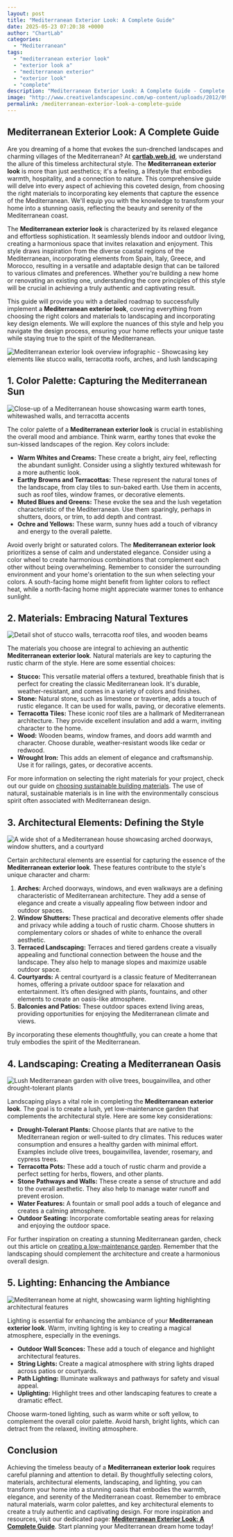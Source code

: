 ```yaml
---
layout: post
title: "Mediterranean Exterior Look: A Complete Guide"
date: 2025-05-23 07:20:38 +0000
author: "ChartLab"
categories:
  - "Mediterranean"
tags:
  - "mediterranean exterior look"
  - "exterior look a"
  - "mediterranean exterior"
  - "exterior look"
  - "complete"
description: "Mediterranean Exterior Look: A Complete Guide - Complete guide and comprehensive analysis"
image: "http://www.creativelandscapesinc.com/wp-content/uploads/2012/09/Garden_05_Mediterranean_Formal_02.jpg"
permalink: /mediterranean-exterior-look-a-complete-guide
---
```


## Mediterranean Exterior Look: A Complete Guide

<!--more-->

Are you dreaming of a home that evokes the sun-drenched landscapes and charming villages of the Mediterranean?  At **[cartlab.web.id](https://cartlab.web.id)**, we understand the allure of this timeless architectural style. The **Mediterranean exterior look** is more than just aesthetics; it's a feeling, a lifestyle that embodies warmth, hospitality, and a connection to nature. This comprehensive guide will delve into every aspect of achieving this coveted design, from choosing the right materials to incorporating key elements that capture the essence of the Mediterranean.  We'll equip you with the knowledge to transform your home into a stunning oasis, reflecting the beauty and serenity of the Mediterranean coast.

The **Mediterranean exterior look** is characterized by its relaxed elegance and effortless sophistication. It seamlessly blends indoor and outdoor living, creating a harmonious space that invites relaxation and enjoyment.  This style draws inspiration from the diverse coastal regions of the Mediterranean, incorporating elements from Spain, Italy, Greece, and Morocco, resulting in a versatile and adaptable design that can be tailored to various climates and preferences.  Whether you're building a new home or renovating an existing one, understanding the core principles of this style will be crucial in achieving a truly authentic and captivating result.


This guide will provide you with a detailed roadmap to successfully implement a **Mediterranean exterior look**, covering everything from choosing the right colors and materials to landscaping and incorporating key design elements.  We will explore the nuances of this style and help you navigate the design process, ensuring your home reflects your unique taste while staying true to the spirit of the Mediterranean.


![Mediterranean exterior look overview infographic -  Showcasing key elements like stucco walls, terracotta roofs, arches, and lush landscaping](http://gotohomerepair.com/wp-content/uploads/2017/02/Contemporary-style-Mediterranean-House-Exterior.jpg)


## 1. Color Palette: Capturing the Mediterranean Sun

![Close-up of a Mediterranean house showcasing warm earth tones, whitewashed walls, and terracotta accents](https://thumbs.dreamstime.com/b/high-quality-illustration-get-inspired-warm-mediterranean-themed-living-space-featuring-whitewashed-walls-rustic-coffee-table-332744846.jpg)

The color palette of a **Mediterranean exterior look** is crucial in establishing the overall mood and ambiance.  Think warm, earthy tones that evoke the sun-kissed landscapes of the region.  Key colors include:

*   **Warm Whites and Creams:** These create a bright, airy feel, reflecting the abundant sunlight.  Consider using a slightly textured whitewash for a more authentic look.
*   **Earthy Browns and Terracottas:** These represent the natural tones of the landscape, from clay tiles to sun-baked earth.  Use them in accents, such as roof tiles, window frames, or decorative elements.
*   **Muted Blues and Greens:** These evoke the sea and the lush vegetation characteristic of the Mediterranean.  Use them sparingly, perhaps in shutters, doors, or trim, to add depth and contrast.
*   **Ochre and Yellows:** These warm, sunny hues add a touch of vibrancy and energy to the overall palette.


Avoid overly bright or saturated colors.  The **Mediterranean exterior look** prioritizes a sense of calm and understated elegance.  Consider using a color wheel to create harmonious combinations that complement each other without being overwhelming.  Remember to consider the surrounding environment and your home's orientation to the sun when selecting your colors.  A south-facing home might benefit from lighter colors to reflect heat, while a north-facing home might appreciate warmer tones to enhance sunlight.


## 2. Materials: Embracing Natural Textures

![Detail shot of stucco walls, terracotta roof tiles, and wooden beams](https://thumbs.dreamstime.com/z/mediterranean-architecture-stucco-walls-terracotta-tiles-mediterranean-architecture-stucco-walls-terracotta-297144626.jpg)

The materials you choose are integral to achieving an authentic **Mediterranean exterior look**.  Natural materials are key to capturing the rustic charm of the style.  Here are some essential choices:

*   **Stucco:** This versatile material offers a textured, breathable finish that is perfect for creating the classic Mediterranean look.  It's durable, weather-resistant, and comes in a variety of colors and finishes.
*   **Stone:** Natural stone, such as limestone or travertine, adds a touch of rustic elegance.  It can be used for walls, paving, or decorative elements.
*   **Terracotta Tiles:** These iconic roof tiles are a hallmark of Mediterranean architecture.  They provide excellent insulation and add a warm, inviting character to the home.
*   **Wood:** Wooden beams, window frames, and doors add warmth and character.  Choose durable, weather-resistant woods like cedar or redwood.
*   **Wrought Iron:** This adds an element of elegance and craftsmanship.  Use it for railings, gates, or decorative accents.

For more information on selecting the right materials for your project, check out our guide on [choosing sustainable building materials](cartlab.web.id/sustainable-building-materials).  The use of natural, sustainable materials is in line with the environmentally conscious spirit often associated with Mediterranean design.


## 3. Architectural Elements: Defining the Style

![ A wide shot of a Mediterranean house showcasing arched doorways, window shutters, and a courtyard](https://img.freepik.com/premium-photo/stylish-mediterranean-exterior-showcasing-arched-doorways_1017677-31555.jpg)

Certain architectural elements are essential for capturing the essence of the **Mediterranean exterior look**.  These features contribute to the style's unique character and charm:

1.  **Arches:**  Arched doorways, windows, and even walkways are a defining characteristic of Mediterranean architecture. They add a sense of elegance and create a visually appealing flow between indoor and outdoor spaces.
2.  **Window Shutters:**  These practical and decorative elements offer shade and privacy while adding a touch of rustic charm. Choose shutters in complementary colors or shades of white to enhance the overall aesthetic.
3.  **Terraced Landscaping:**  Terraces and tiered gardens create a visually appealing and functional connection between the house and the landscape. They also help to manage slopes and maximize usable outdoor space.
4.  **Courtyards:**  A central courtyard is a classic feature of Mediterranean homes, offering a private outdoor space for relaxation and entertainment.  It’s often designed with plants, fountains, and other elements to create an oasis-like atmosphere.
5.  **Balconies and Patios:**  These outdoor spaces extend living areas, providing opportunities for enjoying the Mediterranean climate and views.


By incorporating these elements thoughtfully, you can create a home that truly embodies the spirit of the Mediterranean.


## 4. Landscaping: Creating a Mediterranean Oasis

![Lush Mediterranean garden with olive trees, bougainvillea, and other drought-tolerant plants](http://www.creativelandscapesinc.com/wp-content/uploads/2012/09/Garden_05_Mediterranean_Formal_02.jpg)

Landscaping plays a vital role in completing the **Mediterranean exterior look**.  The goal is to create a lush, yet low-maintenance garden that complements the architectural style.  Here are some key considerations:

*   **Drought-Tolerant Plants:**  Choose plants that are native to the Mediterranean region or well-suited to dry climates.  This reduces water consumption and ensures a healthy garden with minimal effort. Examples include olive trees, bougainvillea, lavender, rosemary, and cypress trees.
*   **Terracotta Pots:**  These add a touch of rustic charm and provide a perfect setting for herbs, flowers, and other plants.
*   **Stone Pathways and Walls:**  These create a sense of structure and add to the overall aesthetic.  They also help to manage water runoff and prevent erosion.
*   **Water Features:**  A fountain or small pool adds a touch of elegance and creates a calming atmosphere.
*   **Outdoor Seating:**  Incorporate comfortable seating areas for relaxing and enjoying the outdoor space.


For further inspiration on creating a stunning Mediterranean garden, check out this article on [creating a low-maintenance garden](https://www.gardendesign.com/low-maintenance-gardens/).  Remember that the landscaping should complement the architecture and create a harmonious overall design.


## 5. Lighting: Enhancing the Ambiance

![ Mediterranean home at night, showcasing warm lighting highlighting architectural features](http://st.houzz.com/simgs/f991873f0015f83d_4-2925/mediterranean-exterior.jpg)

Lighting is essential for enhancing the ambiance of your **Mediterranean exterior look**.  Warm, inviting lighting is key to creating a magical atmosphere, especially in the evenings.

*   **Outdoor Wall Sconces:**  These add a touch of elegance and highlight architectural features.
*   **String Lights:**  Create a magical atmosphere with string lights draped across patios or courtyards.
*   **Path Lighting:**  Illuminate walkways and pathways for safety and visual appeal.
*   **Uplighting:**  Highlight trees and other landscaping features to create a dramatic effect.


Choose warm-toned lighting, such as warm white or soft yellow, to complement the overall color palette. Avoid harsh, bright lights, which can detract from the relaxed, inviting atmosphere.


## Conclusion

Achieving the timeless beauty of a **Mediterranean exterior look** requires careful planning and attention to detail. By thoughtfully selecting colors, materials, architectural elements, landscaping, and lighting, you can transform your home into a stunning oasis that embodies the warmth, elegance, and serenity of the Mediterranean coast.  Remember to embrace natural materials, warm color palettes, and key architectural elements to create a truly authentic and captivating design.  For more inspiration and resources, visit our dedicated page: **[Mediterranean Exterior Look: A Complete Guide](cartlab.web.id/mediterranean-exterior-look-a-complete-guide)**.  Start planning your Mediterranean dream home today!
